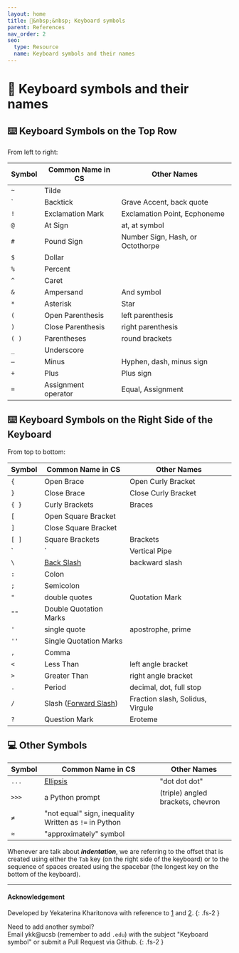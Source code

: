 ```yaml
---
layout: home
title: 🔣&nbsp;&nbsp; Keyboard symbols 
parent: References
nav_order: 2
seo:
  type: Resource
  name: Keyboard symbols and their names
---
```


# 🔣 Keyboard symbols and their names

## ⌨️  Keyboard Symbols on the Top Row

From left to right:

| Symbol | Common Name in CS | Other Names |
|---|-----|----------------------|
| `~` | Tilde | |
| ` | Backtick | Grave Accent, back quote |
| `!` | Exclamation Mark  | Exclamation Point, Ecphoneme | 
| `@` | At Sign | at, at symbol | 
| `#` | Pound Sign | Number Sign, Hash, or Octothorpe |
| `$` | Dollar ||
| `%` | Percent ||
| `^` | Caret ||
| `&` | Ampersand | And symbol |
| `*` | Asterisk | Star |
| `(` | Open Parenthesis | left parenthesis |
| `)` | Close Parenthesis | right parenthesis |
| `( )` | Parentheses | round brackets |
| `_` | Underscore ||
| `–` | Minus | Hyphen, dash, minus sign |
| `+` | Plus | Plus sign |
| `=` | Assignment operator | Equal, Assignment |

## ⌨️  Keyboard Symbols on the Right Side of the Keyboard

From top to bottom:

| Symbol | Common Name in CS | Other Names |
|---|-----|----------------------|
| `{` | Open Brace  | Open Curly Bracket |
| `}` | Close Brace | Close Curly Bracket |
| `{ }` |  Curly Brackets | Braces |
| `[` | Open Square Bracket | |
| `]` | Close Square Bracket | |
| `[ ]` |  Square Brackets | Brackets |
| `|` | Vertical Pipe | Pipe |
| `\` | [Back Slash](https://sites.cs.ucsb.edu/~pconrad/topics/BackslashVsForwardSlash/) | backward slash |
| `:` | Colon | |
| `;` | Semicolon | |
| `"` | double quotes | Quotation Mark |
| `""` | Double Quotation Marks | |
| `'` | single quote | apostrophe, prime |
| `''` | Single Quotation Marks | |
| `,` | Comma | |
| `<` | Less Than | left angle bracket |
| `>` | Greater Than | right angle bracket |
| `.` | Period | decimal, dot, full stop |
| `/` | Slash ([Forward Slash](https://sites.cs.ucsb.edu/~pconrad/topics/BackslashVsForwardSlash/)) | Fraction slash, Solidus, Virgule |
| `?` | Question Mark | Eroteme |

## 💻 Other Symbols

| Symbol | Common Name in CS | Other Names |
|---|-----|----------------------|
| `...` | [Ellipsis](https://en.wikipedia.org/wiki/Ellipsis) | "dot dot dot" |
| `>>>` | a Python prompt | (triple) angled brackets, chevron |
| `≠` | "not equal" sign, inequality Written as `!=` in Python ||
| `≈` | "approximately" symbol ||


Whenever are talk about **_indentation_**, we are referring to the offset that is created using either the `Tab` key (on the right side of the keyboard) or to the sequence of spaces created using the spacebar (the longest key on the bottom of the keyboard).

---

#### Acknowledgement

Developed by Yekaterina Kharitonova with reference to [1](https://excelnotes.com/names-of-the-keyboard-symbols) and [2](https://finallylearn.com/what-are-the-keyboard-symbol-names>).
{: .fs-2 }

Need to add another symbol? <br/>Email ykk@ucsb (remember to add `.edu`) with the subject "Keyboard symbol" or submit a Pull Request via Github.
{: .fs-2 }
